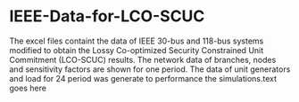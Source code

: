 # IEEE-Data-for-LCO-SCUC
<p class="text-justify">
The excel files containt the data of IEEE 30-bus and 118-bus systems modified to obtain the Lossy Co-optimized Security Constrained Unit Commitment (LCO-SCUC) results. The network data of branches, nodes and sensitivity factors are shown for one period. The data of unit generators and load for 24 period was generate to performance the simulations.text goes here
</p>

